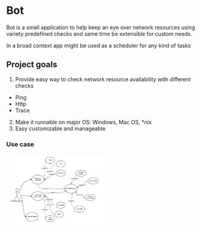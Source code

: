 # Bot

Bot is a small application to help keep an eye over network resources using variety predefined checks and same time be extensible for custom needs. 

In a broad context app might be used as a scheduler for any kind of tasks

## Project goals
1. Provide easy way to check network resource availability with different checks
  * Ping
  * Http
  * Trace
2. Make it runnable on major OS: Windows, Mac OS, *nix
3. Easy customizable and manageable

### Use case

<img src="https://raw.githubusercontent.com/AleksNFedorov/Bot/docs/docs/img/use_case_diagramm.png" width="270" />

